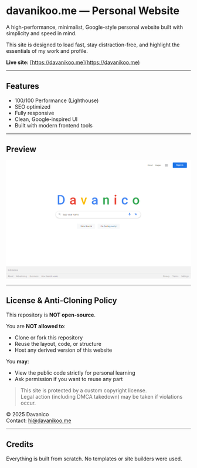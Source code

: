 # davanikoo.me — Personal Website

A high-performance, minimalist, Google-style personal website built with simplicity and speed in mind.

This site is designed to load fast, stay distraction-free, and highlight the essentials of my work and profile.

 **Live site:** [https://davanikoo.me](https://davanikoo.me)

---

##  Features

-  100/100 Performance (Lighthouse)
-  SEO optimized
-  Fully responsive
-  Clean, Google-inspired UI
-  Built with modern frontend tools

---

##  Preview

![screenshot](img/preview.png)


---

##  License & Anti-Cloning Policy

This repository is **NOT open-source**.

 You are **NOT allowed to**:
- Clone or fork this repository
- Reuse the layout, code, or structure
- Host any derived version of this website

 You **may**:
- View the public code strictly for personal learning
- Ask permission if you want to reuse any part

> This site is protected by a custom copyright license.  
> Legal action (including DMCA takedown) may be taken if violations occur.

© 2025 Davanico  
 Contact: hi@davanikoo.me

---

##  Credits

Everything is built from scratch. No templates or site builders were used.

